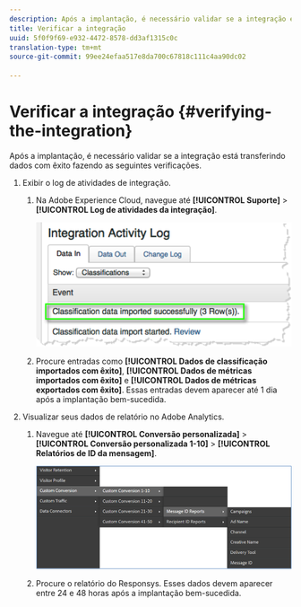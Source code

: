 ```yaml
---
description: Após a implantação, é necessário validar se a integração está transferindo dados com êxito fazendo as seguintes verificações.
title: Verificar a integração
uuid: 5f0f9f69-e932-4472-8578-dd3af1315c0c
translation-type: tm+mt
source-git-commit: 99ee24efaa517e8da700c67818c111c4aa90dc02

---
```



# Verificar a integração {#verifying-the-integration}

Após a implantação, é necessário validar se a integração está transferindo dados com êxito fazendo as seguintes verificações.

1. Exibir o log de atividades de integração.
   1. Na Adobe Experience Cloud, navegue até **[!UICONTROL Suporte]** > **[!UICONTROL Log de atividades da integração]**.

      ![](assets/integration_activity_log.png)

   1. Procure entradas como **[!UICONTROL Dados de classificação importados com êxito]**, **[!UICONTROL Dados de métricas importados com êxito]** e **[!UICONTROL Dados de métricas exportados com êxito]**. Essas entradas devem aparecer até 1 dia após a implantação bem-sucedida.
1. Visualizar seus dados de relatório no Adobe Analytics.

   1. Navegue até **[!UICONTROL Conversão personalizada]** > **[!UICONTROL Conversão personalizada 1-10]** > **[!UICONTROL Relatórios de ID da mensagem]**.

      ![](assets/reporting.png)

   1. Procure o relatório do Responsys. Esses dados devem aparecer entre 24 e 48 horas após a implantação bem-sucedida.
